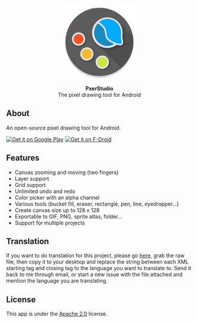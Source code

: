 <p align="center"><img src="https://github.com/BennyKok/PxerStudio/blob/master/app/src/main/ic_launcher-web.png" width="200"></p>
<p align="center"><b>PxerStudio</b> <br>The pixel drawing tool for Android</p>

## About
An open-source pixel drawing tool for Android.

[<img src="https://play.google.com/intl/en_us/badges/static/images/badges/en_badge_web_generic.png"
      alt="Get it on Google Play"
      height="80">](https://play.google.com/store/apps/details?id=com.benny.pxerstudio)
[<img src="https://fdroid.gitlab.io/artwork/badge/get-it-on.png"
      alt="Get it on F-Droid"
      height="80">](https://f-droid.org/packages/com.benny.pxerstudio/)


## Features
- Canvas zooming and moving (two fingers)
- Layer support
- Grid support
- Unlimited undo and redo
- Color picker with an alpha channel
- Various tools (bucket fill, eraser, rectangle, pen, line, eyedropper...)
- Create canvas size up to 128 x 128
- Exportable to GIF, PNG, sprite atlas, folder...
- Support for multiple projects


## Translation
If you want to do translation for this project, please go [here](https://github.com/BennyKok/PxerStudio/blob/master/app/src/main/res/values/strings.xml),
grab the raw file, then copy it to your desktop and replace the string between each XML starting tag and closing tag to the language you want to translate to.
Send it back to me through email, or start a new issue with the file attached and mention the language you are translating.


## License
This app is under the [Apache 2.0](https://www.apache.org/licenses/LICENSE-2.0.txt) license.
